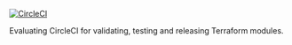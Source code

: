 [![CircleCI](https://circleci.com/gh/timotapanainen/circleci-terraform-test.svg?style=shield&circle-token=52c5e3b8ab111fc059e7af52354c373ee34d4904)](https://circleci.com/gh/timotapanainen/circleci-terraform-test)

Evaluating CircleCI for validating, testing and releasing Terraform modules.   